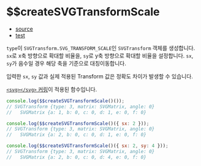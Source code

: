 # \$\$createSVGTransformScale

- [source](./createSVGTransformScale.index.js)
- [test](./createSVGTransformScale.spec.js)

`type`이 `SVGTransform.SVG_TRANSFORM_SCALE`인 `SVGTransform` 객체를 생성합니다.
`sx`로 x축 방향으로 확대할 비율을, `sy`로 y축 방향으로 확대할 비율을 설정합니다.
`sx`, `sy`가 음수일 경우 해당 축을 기준으로 대칭이동합니다.

입력한 `sx`, `sy` 값과 실제 적용된 Transform 값은 정확도 차이가 발생할 수 있습니다.

[`<svg></svg>` 커링](../../svg_currying.md)이 적용된 함수입니다.

```javascript
console.log($$createSVGTransformScale()());
// SVGTransform {type: 3, matrix: SVGMatrix, angle: 0}
//   SVGMatrix {a: 1, b: 0, c: 0, d: 1, e: 0, f: 0}
```

```javascript
console.log($$createSVGTransformScale()({ sx: 2 }));
// SVGTransform {type: 3, matrix: SVGMatrix, angle: 0}
//   SVGMatrix {a: 2, b: 0, c: 0, d: 1, e: 0, f: 0}
```

```javascript
console.log($$createSVGTransformScale()({ sx: 2, sy: 4 }));
// SVGTransform {type: 3, matrix: SVGMatrix, angle: 0}
//   SVGMatrix {a: 2, b: 0, c: 0, d: 4, e: 0, f: 0}
```
